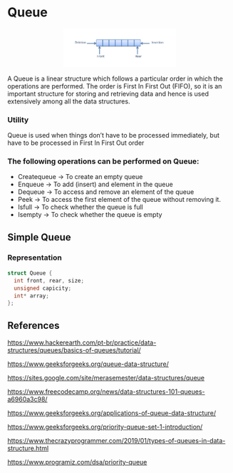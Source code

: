 # Queue

<p align="center">
  <img src="../images/queue.png" width="50%"/>
</p>

A Queue is a linear structure which follows a particular order in which the operations are performed. The order is First In First Out (FIFO), so it is an important structure for storing and retrieving data and hence is used extensively among all the data structures.

### Utility

Queue is used when things don’t have to be processed immediately, but have to be processed in First In First Out order

### The following operations can be performed on Queue:

- Createqueue -> To create an empty queue</br>
- Enqueue     -> To add (insert) and element in the queue</br>
- Dequeue     -> To access and remove an element of the queue</br>
- Peek        -> To access the first element of the queue without removing it.</br>
- Isfull      -> To check whether the queue is full</br>
- Isempty     -> To check whether the queue is empty</br>

## Simple Queue

### Representation

```c
struct Queue {
  int front, rear, size;
  unsigned capicity;
  int* array;
};
```

## References

https://www.hackerearth.com/pt-br/practice/data-structures/queues/basics-of-queues/tutorial/

https://www.geeksforgeeks.org/queue-data-structure/

https://sites.google.com/site/merasemester/data-structures/queue

https://www.freecodecamp.org/news/data-structures-101-queues-a6960a3c98/

https://www.geeksforgeeks.org/applications-of-queue-data-structure/

https://www.geeksforgeeks.org/priority-queue-set-1-introduction/

https://www.thecrazyprogrammer.com/2019/01/types-of-queues-in-data-structure.html

https://www.programiz.com/dsa/priority-queue